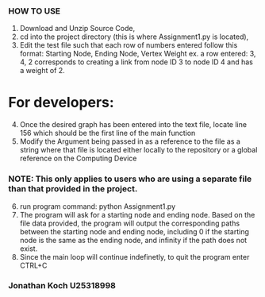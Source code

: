 ### HOW TO USE ###

1. Download and Unzip Source Code,
2. cd into the project directory (this is where Assignment1.py is located),
3. Edit the test file such that each row of numbers entered follow this format: Starting Node, Ending Node, Vertex Weight
ex. a row entered: 3, 4, 2 corresponds to creating a link from node ID 3 to node ID 4 and has a weight of 2.

# For developers:

4. Once the desired graph has been entered into the text file, locate line 156 which should be the first line of the main function
5. Modify the Argument being passed in as a reference to the file as a string where that file is located either locally to the repository or a global reference on the Computing Device

### NOTE: This only applies to users who are using a separate file than that provided in the project. ###

6. run program command: python Assignment1.py
7. The program will ask for a starting node and ending node. Based on the file data provided, the program will output the corresponding paths between the starting node and ending node, including 0 if the starting node is the same as the ending node, and 
infinity if the path does not exist.
8. Since the main loop will continue indefinetly, to quit the program enter CTRL+C

### Jonathan Koch U25318998
